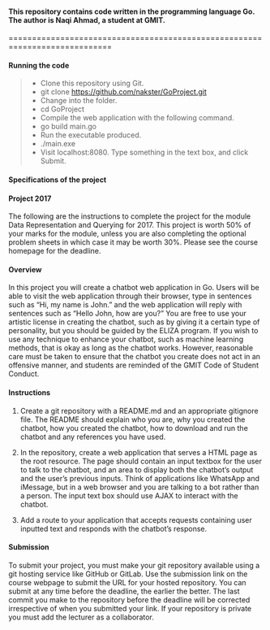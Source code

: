 #### This repository contains code written in the programming language Go. The author is Naqi Ahmad, a student at GMIT.
============================================================================
#### Running the code

> - Clone this repository using Git.
> - git clone https://github.com/nakster/GoProject.git
> - Change into the folder.
> - cd GoProject
> - Compile the web application with the following command.
> - go build main.go
> - Run the executable produced.
> - ./main.exe
> - Visit localhost:8080. Type something in the text box, and click Submit.


#### Specifications of the project
#### Project 2017
The following are the instructions to complete the project for the module Data Representation and Querying for 2017. This project is worth 50% of your marks for the module, unless you are also completing the optional problem sheets in which case it may be worth 30%. Please see the course homepage for the deadline.

#### Overview
In this project you will create a chatbot web application in Go. Users will be able to visit the web application through their browser, type in sentences such as “Hi, my name is John.” and the web application will reply with sentences such as “Hello John, how are you?” You are free to use your artistic license in creating the chatbot, such as by giving it a certain type of personality, but you should be guided by the ELIZA program. If you wish to use any technique to enhance your chatbot, such as machine learning methods, that is okay as long as the chatbot works. However, reasonable care must be taken to ensure that the chatbot you create does not act in an offensive manner, and students are reminded of the GMIT Code of Student Conduct.

#### Instructions
1. Create a git repository with a README.md and an appropriate gitignore file. The README should explain who you are, why you created the chatbot, how you created the chatbot, how to download and run the chatbot and any references you have used.

2. In the repository, create a web application that serves a HTML page as the root resource. The page should contain an input textbox for the user to talk to the chatbot, and an area to display both the chatbot’s output and the user’s previous inputs. Think of applications like WhatsApp and iMessage, but in a web browser and you are talking to a bot rather than a person. The input text box should use AJAX to interact with the chatbot.

3. Add a route to your application that accepts requests containing user inputted text and responds with the chatbot’s response.

#### Submission

To submit your project, you must make your git repository available using a git hosting service like GitHub or GitLab. Use the submission link on the course webpage to submit the URL for your hosted repository. You can submit at any time before the deadline, the earlier the better. The last commit you make to the repository before the deadline will be corrected irrespective of when you submitted your link. If your repository is private you must add the lecturer as a collaborator.
